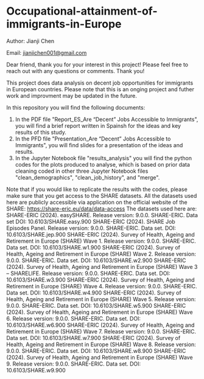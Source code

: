 # Occupational-attainment-of-immigrants-in-Europe
Author: Jianji Chen

Email: jianjichen001@gmail.com

Dear friend, thank you for your interest in this project! Please feel free to reach out with any questions or comments. Thank you!

This project does data analysis on decent job opportunities for immigrants in European countries.
Please note that this is an onging project and futher work and improvment may be updated in the future.

In this repository you will find the following documents:
1. In the PDF file "Report_ES_Are “Decent” Jobs Accessible to Immigrants", you will find a brief report written in Spainsh for the ideas and key results of this study.
2. In the PFD file "Presentation_Are “Decent” Jobs Accessible to Immigrants", you will find slides for a presentation of the ideas and results.
3. In the Jupyter Notebook file "results_analysis" you will find the python codes for the plots produced to analyse, which is based on prior data cleaning coded in other three Jupyter Notebook files "clean_demographics", "clean_job_history", and "merge".



Note that if you would like to replicate the results with the codes, please make sure that you get access to the SHARE datasets.
All the datasets used here are publicly accessible via application on the official website of the SHARE: https://share-eric.eu/data/data-access
The datasets used here are:
SHARE-ERIC (2024). easySHARE. Release version: 9.0.0. SHARE-ERIC. Data set DOI: 10.6103/SHARE.easy.900
SHARE-ERIC (2024). SHARE Job Episodes Panel. Release version: 9.0.0. SHARE-ERIC. Data set. DOI: 10.6103/SHARE.jep.900
SHARE-ERIC (2024). Survey of Health, Ageing and Retirement in Europe (SHARE) Wave 1. Release version: 9.0.0. SHARE-ERIC. Data set. DOI: 10.6103/SHARE.w1.900
SHARE-ERIC (2024). Survey of Health, Ageing and Retirement in Europe (SHARE) Wave 2. Release version: 9.0.0. SHARE-ERIC. Data set. DOI: 10.6103/SHARE.w2.900
SHARE-ERIC (2024). Survey of Health, Ageing and Retirement in Europe (SHARE) Wave 3 – SHARELIFE. Release version: 9.0.0. SHARE-ERIC. Data set. DOI: 10.6103/SHARE.w3.900
SHARE-ERIC (2024). Survey of Health, Ageing and Retirement in Europe (SHARE) Wave 4. Release version: 9.0.0. SHARE-ERIC. Data set. DOI: 10.6103/SHARE.w4.900
SHARE-ERIC (2024). Survey of Health, Ageing and Retirement in Europe (SHARE) Wave 5. Release version: 9.0.0. SHARE-ERIC. Data set. DOI: 10.6103/SHARE.w5.900
SHARE-ERIC (2024). Survey of Health, Ageing and Retirement in Europe (SHARE) Wave 6. Release version: 9.0.0. SHARE-ERIC. Data set. DOI: 10.6103/SHARE.w6.900
SHARE-ERIC (2024). Survey of Health, Ageing and Retirement in Europe (SHARE) Wave 7. Release version: 9.0.0. SHARE-ERIC. Data set. DOI: 10.6103/SHARE.w7.900
SHARE-ERIC (2024). Survey of Health, Ageing and Retirement in Europe (SHARE) Wave 8. Release version: 9.0.0. SHARE-ERIC. Data set. DOI: 10.6103/SHARE.w8.900
SHARE-ERIC (2024). Survey of Health, Ageing and Retirement in Europe (SHARE) Wave 9. Release version: 9.0.0. SHARE-ERIC. Data set. DOI: 10.6103/SHARE.w9.900
